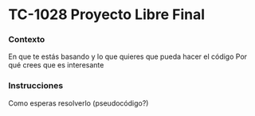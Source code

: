 # TC-1028 Proyecto Libre Final
### Contexto
En que te estás basando y lo que quieres que pueda hacer el código
Por qué crees que es interesante

### Instrucciones
Como esperas resolverlo (pseudocódigo?)
